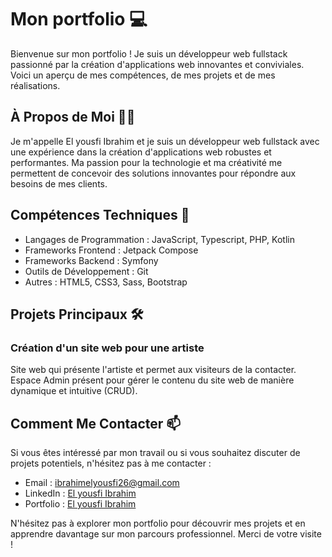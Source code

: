 # Mon portfolio 💻

Bienvenue sur mon portfolio ! Je suis un développeur web fullstack passionné par la création d'applications web innovantes et conviviales. Voici un aperçu de mes compétences, de mes projets et de mes réalisations.

## À Propos de Moi 🙋‍♂️

Je m'appelle El yousfi Ibrahim et je suis un développeur web fullstack avec une expérience dans la création d'applications web robustes et performantes. Ma passion pour la technologie et ma créativité me permettent de concevoir des solutions innovantes pour répondre aux besoins de mes clients.

## Compétences Techniques 🚀

- Langages de Programmation : JavaScript, Typescript, PHP, Kotlin
- Frameworks Frontend : Jetpack Compose
- Frameworks Backend : Symfony
- Outils de Développement : Git
- Autres : HTML5, CSS3, Sass, Bootstrap

## Projets Principaux 🛠️

### Création d'un site web pour une artiste
Site web qui présente l'artiste et permet aux visiteurs de la contacter.
Espace Admin présent pour gérer le contenu du site web de manière dynamique et intuitive (CRUD).

## Comment Me Contacter 📫

Si vous êtes intéressé par mon travail ou si vous souhaitez discuter de projets potentiels, n'hésitez pas à me contacter :

- Email : ibrahimelyousfi26@gmail.com
- LinkedIn : [El yousfi Ibrahim](www.linkedin.com/in/ibrahim-elyousfi)
- Portfolio : [El yousfi Ibrahim](lien_vers_mon_portfolio)

N'hésitez pas à explorer mon portfolio pour découvrir mes projets et en apprendre davantage sur mon parcours professionnel. Merci de votre visite !

